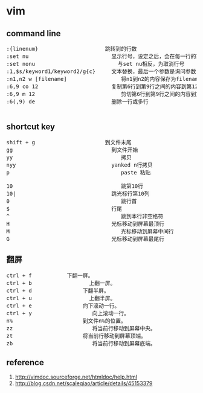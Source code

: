 # vim

## command line
<pre>:{linenum}                     跳转到的行数
:set nu                          显示行号，设定之后，会在每一行的前面显示该行的行号
:set nonu                          与set nu相反，为取消行号
:1,$s/keyword1/keyword2/g{c}     文本替换，最后一个参数是询问参数
:n1,n2 w [filename]                 将n1到n2的内容保存为filename 这个文件
:6,9 co 12                       复制第6行到第9行之间的内容到第12行后面。 copy
:6,9 m 12                           剪切第6行到第9行之间的内容到第12行后面。 move
:6(,9) de                        删除一行或多行

</pre>

## shortcut key
<pre>shift + g                      到文件末尾
gg                               到文件开始
yy                                  拷贝
nyy                              yanked n行拷贝
p                                   paste 粘贴

10                                  跳第10行
10|                              跳光标行第10列
0                                   跳行首
$                                行尾
^                                   跳到本行非空格符
H                                光标移动到屏幕最顶行
M                                   光标移动到屏幕中间行
G                                光标移动到屏幕最尾行
</pre>        
  
## 翻屏
<pre>ctrl + f           下翻一屏。
ctrl + b                  上翻一屏。
ctrl + d                下翻半屏。
ctrl + u                  上翻半屏。
ctrl + e                向下滚动一行。
ctrl + y                   向上滚动一行。
n%                      到文件n%的位置。
zz                         将当前行移动到屏幕中央。
zt                      将当前行移动到屏幕顶端。
zb                         将当前行移动到屏幕底端。
</pre>


## reference
1. http://vimdoc.sourceforge.net/htmldoc/help.html
2. http://blog.csdn.net/scaleqiao/article/details/45153379